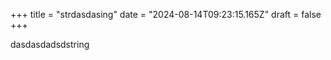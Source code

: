 +++
title = "strdasdasing"
date = "2024-08-14T09:23:15.165Z"
draft = false
+++

  dasdasdadsdstring
        